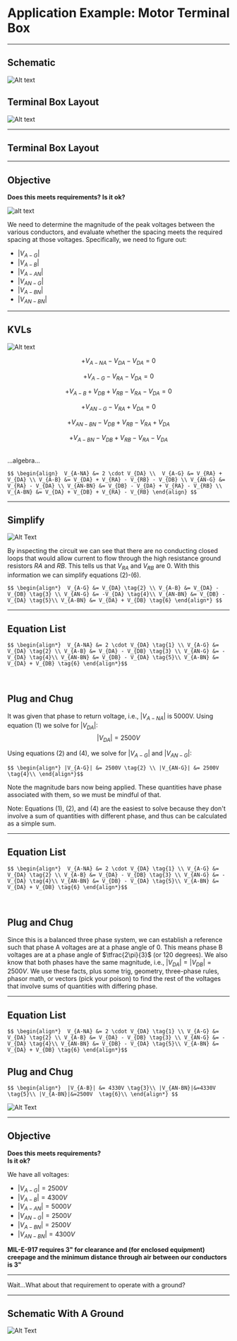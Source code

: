 
# Application Example: Motor Terminal Box

---

## Schematic

![Alt text](content/example-motor-schematic.png)

## Terminal Box Layout

![Alt text](/content/example-motor-arrangement.png)

---

## Terminal Box Layout



---

## Objective

**Does this meets requirements?  Is it ok?**  

![alt text](content/example-motor-arrangement.png)

We need to determine the magnitude of the peak voltages between the various conductors, and evaluate whether the spacing meets the required spacing at those voltages.  Specifically, we need to figure out:
- $|V_{A-G}|$
- $|V_{A-B}|$
- $|V_{A-AN}|$
- $|V_{AN-G}|$
- $|V_{A-BN}|$
- $|V_{AN-BN}|$

---


## KVLs

![Alt text](content/example-motor-KVLs.png)


$$ + V_{A-NA} - V_{DA} - V_{DA} = 0 \tag{1}$$  <!-- .element: style="color:blue"-->  

$$ +V_{A-G}-V_{RA}-V_{DA}=0 \tag{2}$$ <!-- .element: style="color:red"-->  

$$ +V_{A-B} +V_{DB} + V_{RB} - V_{RA} - V_{DA} = 0 \tag{3}$$ <!-- .element: style="color:green"-->  

$$ +V_{AN-G} - V_{RA} + V_{DA} = 0 \tag{4} $$ <!-- .element: style="color:darkorchid"-->  

$$ +V_{AN-BN} - V_{DB} + V_{RB} - V_{RA} + V_{DA} \tag{5} $$ <!-- .element: style="color:cyan"-->  

$$ +V_{A-BN} - V_{DB} + V_{RB} - V_{RA} - V_{DA} \tag{6} $$ <!-- .element: style="color:deeppink"-->  

&nbsp;  
...algebra...  

`$$
\begin{align} 
V_{A-NA} &= 2 \cdot V_{DA} \\ 
V_{A-G} &= V_{RA} + V_{DA} \\
V_{A-B} &= V_{DA} + V_{RA} - V_{RB} - V_{DB} \\
V_{AN-G} &=  V_{RA} - V_{DA} \\
V_{AN-BN} &= V_{DB} - V_{DA} + V_{RA} - V_{RB} \\
V_{A-BN} &= V_{DA} + V_{DB} + V_{RA} - V_{RB}
\end{align} $$`

---

## Simplify

![Alt Text](/content/example-motor-schematic.png)
  
By inspecting the circuit we can see that there are no conducting closed loops that would allow current to flow through the high resistance ground resistors $RA$ and $RB$.  This tells us that $V_{RA}$ and $V_{RB}$ are 0. With this information we can simplify  equations (2)-(6).  

`$$
\begin{align*} 
V_{A-G} &= V_{DA} \tag{2} \\
V_{A-B} &= V_{DA} - V_{DB} \tag{3} \\
V_{AN-G} &= -V_{DA} \tag{4}\\
V_{AN-BN} &= V_{DB} - V_{DA} \tag{5}\\
V_{A-BN} &= V_{DA} + V_{DB} \tag{6}
\end{align*} $$`

---

## Equation List

`$$
\begin{align*} 
V_{A-NA} &= 2 \cdot V_{DA} \tag{1} \\
V_{A-G} &= V_{DA} \tag{2} \\
V_{A-B} &= V_{DA} - V_{DB} \tag{3} \\
V_{AN-G} &= -V_{DA} \tag{4}\\
V_{AN-BN} &= V_{DB} - V_{DA} \tag{5}\\
V_{A-BN} &= V_{DA} + V_{DB} \tag{6}
\end{align*}$$`

&nbsp;  


## Plug and Chug

It was given that phase to return voltage, i.e., $|V_{A-NA}|$ is 5000V. Using equation (1) we solve for $|V_{DA}|$:
$$|V_{DA}| = 2500V \tag{1}$$  

Using equations (2) and (4), we solve for $|V_{A-G}|$ and $|V_{AN-G}|$:

`$$
\begin{align*}
|V_{A-G}| &= 2500V \tag{2} \\
|V_{AN-G}| &= 2500V \tag{4}\\
\end{align*}$$`

Note the magnitude bars now being applied.  These quantities have phase associated with them, so we must be mindful of that.

Note: Equations (1), (2), and (4) are the easiest to solve because they don't involve a sum of quantities with different phase, and thus can be calculated as a simple sum.

---

## Equation List

`$$
\begin{align*} 
V_{A-NA} &= 2 \cdot V_{DA} \tag{1} \\
V_{A-G} &= V_{DA} \tag{2} \\
V_{A-B} &= V_{DA} - V_{DB} \tag{3} \\
V_{AN-G} &= -V_{DA} \tag{4}\\
V_{AN-BN} &= V_{DB} - V_{DA} \tag{5}\\
V_{A-BN} &= V_{DA} + V_{DB} \tag{6}
\end{align*}$$`

&nbsp;  

## Plug and Chug

Since this is a balanced three phase system, we can establish a reference such that phase A voltages are at a phase angle of 0.  This means phase B voltages are at a phase angle of $\tfrac{2\pi}{3}$ (or 120 degrees). We also know that both phases have the same magnitude, i.e., $|V_{DA}|=|V_{DB}|=2500V$.  We use these facts, plus some trig, geometry, three-phase rules, phasor math, or vectors (pick your poison) to find the rest of the voltages that involve sums of quantities with differing phase.

---

## Equation List

`$$
\begin{align*} 
V_{A-NA} &= 2 \cdot V_{DA} \tag{1} \\
V_{A-G} &= V_{DA} \tag{2} \\
V_{A-B} &= V_{DA} - V_{DB} \tag{3} \\
V_{AN-G} &= -V_{DA} \tag{4}\\
V_{AN-BN} &= V_{DB} - V_{DA} \tag{5}\\
V_{A-BN} &= V_{DA} + V_{DB} \tag{6}
\end{align*}$$`

## Plug and Chug


`$$
\begin{align*} 
|V_{A-B}| &= 4330V \tag{3}\\
|V_{AN-BN}|&=4330V \tag{5}\\
|V_{A-BN}|&=2500V  \tag{6}\\
\end{align*} $$`

![Alt Text](/content/example-motor-phasor-sums.png)

---

## Objective

**Does this meets requirements?**  
**Is it ok?**  
  
We have all voltages:
- $|V_{A-G}| = 2500V$
- $|V_{A-B}| = 4300V$
- $|V_{A-AN}| = 5000V$
- $|V_{AN-G}| = 2500V$
- $|V_{A-BN}| = 2500V$
- $|V_{AN-BN}| = 4300V$

**MIL-E-917 requires 3" for clearance and (for enclosed equipment) creepage and the minimum distance through air between our conductors is 3"**  

---

Wait...What about that requirement to operate with a ground?

---

## Schematic With A Ground

![Alt Text](content/example-motor-schematic-with-ground.png)